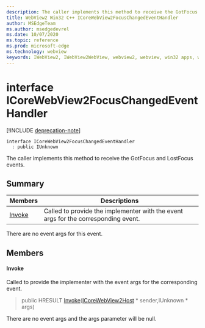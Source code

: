 ```yaml
---
description: The caller implements this method to receive the GotFocus and LostFocus events.
title: WebView2 Win32 C++ ICoreWebView2FocusChangedEventHandler
author: MSEdgeTeam
ms.author: msedgedevrel
ms.date: 10/07/2020
ms.topic: reference
ms.prod: microsoft-edge
ms.technology: webview
keywords: IWebView2, IWebView2WebView, webview2, webview, win32 apps, win32, edge, ICoreWebView2, ICoreWebView2Host, browser control, edge html
---
```


# interface ICoreWebView2FocusChangedEventHandler 

[!INCLUDE [deprecation-note](../includes/deprecation-note.md)]

```
interface ICoreWebView2FocusChangedEventHandler
  : public IUnknown
```

The caller implements this method to receive the GotFocus and LostFocus events.

## Summary

 Members                        | Descriptions
--------------------------------|---------------------------------------------
[Invoke](#invoke) | Called to provide the implementer with the event args for the corresponding event.

There are no event args for this event.

## Members

#### Invoke 

Called to provide the implementer with the event args for the corresponding event.

> public HRESULT [Invoke](#invoke)([ICoreWebView2Host](ICoreWebView2Host.md) * sender,IUnknown * args)

There are no event args and the args parameter will be null.

